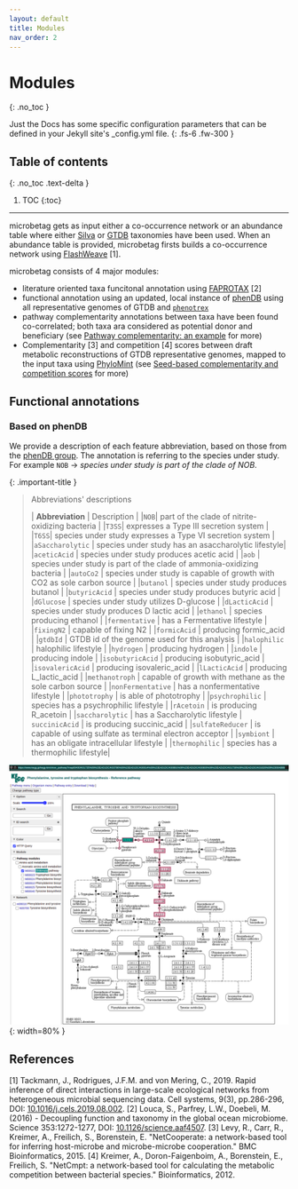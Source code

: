 ```yaml
---
layout: default
title: Modules
nav_order: 2
---
```



# Modules 
{: .no_toc }


Just the Docs has some specific configuration parameters that can be defined in your Jekyll site's _config.yml file.
{: .fs-6 .fw-300 }

## Table of contents
{: .no_toc .text-delta }

1. TOC
{:toc}

---

microbetag gets as input either a co-occurrence network or an abundance table where either [Silva](https://www.arb-silva.de) or [GTDB](https://gtdb.ecogenomic.org) taxonomies have been used. 
When an abundance table is provided, microbetag firsts builds a co-occurrence network using [FlashWeave](https://github.com/meringlab/FlashWeave.jl) [1].

microbetag consists of 4 major modules: 

- literature oriented taxa funcitonal annotation using [FAPROTAX](https://pages.uoregon.edu/slouca/LoucaLab/archive/FAPROTAX/lib/php/index.php) [2]
- functional annotation using an updated, local instance of [phenDB](https://phendb.org) using all representative genomes of GTDB and [`phenotrex`](https://phenotrex.readthedocs.io/en/latest/usage.html)
- pathway complementarity annotations between taxa have been found co-correlated; both taxa ara considered as potential donor and beneficiary (see [Pathway complementarity: an example]() for more)
- Complementarity [3] and competition [4] scores between draft metabolic reconstructions of GTDB representative genomes, mapped to the input taxa using [PhyloMint](https://github.com/mgtools/PhyloMint) (see [Seed-based complementarity and competition scores]() for more) 




## Functional annotations


### Based on phenDB 



We provide a description of each feature abbreviation, based on those from the [phenDB group](https://phendb.org/reports/modeloverview). The annotation is referring to the species under study. For example `NOB` $\rightarrow$ *species under study is part of the clade of NOB*. 

{: .important-title }
> Abbreviations' descriptions
>
> | **Abbreviation** | Description |
> |`NOB`| part of the clade of nitrite-oxidizing bacteria |
> |`T3SS`|  expresses a Type III secretion system |
> |`T6SS`| species under study expresses a Type VI secretion system |
> |`aSaccharolytic` | species under study has an asaccharolytic lifestyle|
> |`aceticAcid` | species under study produces acetic acid |
> |`aob` | species under study is part of the clade of ammonia-oxidizing bacteria |
> |`autoCo2` | species under study is capable of growth with CO2 as sole carbon source |
> |`butanol` | species under study produces butanol |
> |`butyricAcid` | species under study produces butyric acid |
> |`dGlucose` | species under study utilizes D-glucose |
> |`dLacticAcid` | species under study produces D lactic acid |
> |`ethanol` | species  producing ethanol |
> |`fermentative` |  has a Fermentative lifestyle |
> |`fixingN2` |  capable of fixing N2 |
> |`formicAcid` |  producing formic_acid |
> |`gtdbId` | GTDB id of the genome used for this analysis |
> |`halophilic` | halophilic lifestyle |
> |`hydrogen` | producing hydrogen |
> |`indole` | producing indole |
> |`isobutyricAcid` | producing isobutyric_acid |
> |`isovalericAcid` | producing isovaleric_acid |
> |`lLacticAcid` | producing L_lactic_acid |
> |`methanotroph` |  capable of growth with methane as the sole carbon source |
> |`nonFermentative` | has a nonfermentative lifestyle |
> |`phototrophy` | is able of phototrophy |
> |`psychrophilic` | species  has a psychrophilic lifestyle |
> |`rAcetoin` |  is producing R_acetoin |
> |`saccharolytic` |  has a Saccharolytic lifestyle |
> `succinicAcid` |  is producing succinic_acid |
> |`sulfateReducer` | is capable of using sulfate as terminal electron acceptor |
> |`symbiont` |  has an obligate intracellular lifestyle |
> |`thermophilic` | species has a thermophilic lifestyle|
>







![complementarity in kegg example](../assets/images/kegg_example.png){: width=80% }






## References

[1] Tackmann, J., Rodrigues, J.F.M. and von Mering, C., 2019. Rapid inference of direct interactions in large-scale ecological networks from heterogeneous microbial sequencing data. Cell systems, 9(3), pp.286-296, DOI: [10.1016/j.cels.2019.08.002](https://doi.org/10.1016/j.cels.2019.08.002).
[2] Louca, S., Parfrey, L.W., Doebeli, M. (2016) - Decoupling function and taxonomy in the global ocean microbiome. Science 353:1272-1277, DOI: [10.1126/science.aaf4507](https://doi.org/10.1126/science.aaf4507).
[3] Levy, R., Carr, R., Kreimer, A., Freilich, S., Borenstein, E. "NetCooperate: a network-based tool for inferring host-microbe and microbe-microbe cooperation." BMC Bioinformatics, 2015.
[4] Kreimer, A., Doron-Faigenboim, A., Borenstein, E., Freilich, S. "NetCmpt: a network-based tool for calculating the metabolic competition between bacterial species." Bioinformatics, 2012.



